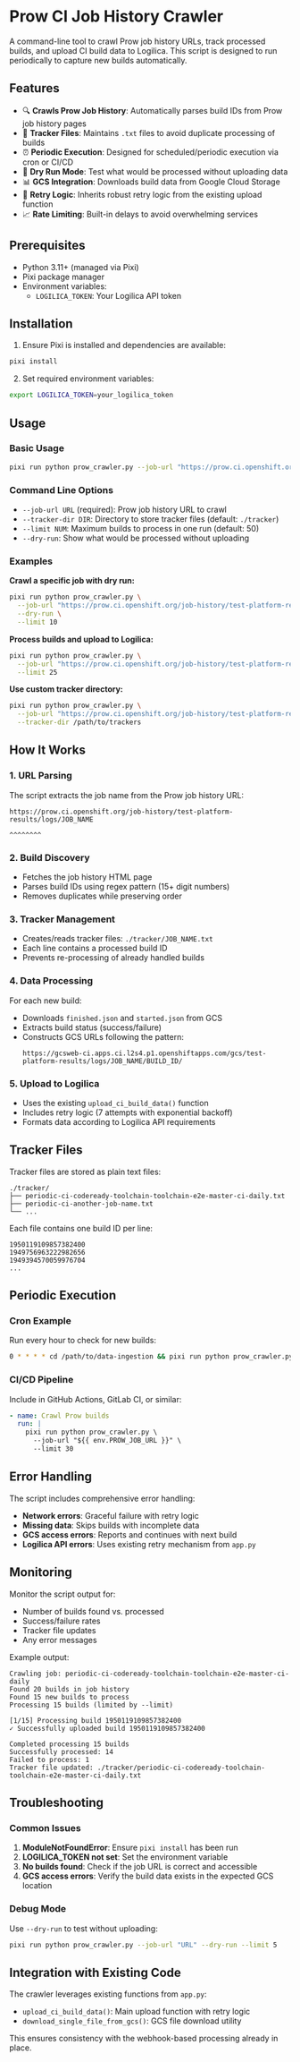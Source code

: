 # Prow CI Job History Crawler

A command-line tool to crawl Prow job history URLs, track processed builds, and upload CI build data to Logilica. This script is designed to run periodically to capture new builds automatically.

## Features

- 🔍 **Crawls Prow Job History**: Automatically parses build IDs from Prow job history pages
- 📁 **Tracker Files**: Maintains `.txt` files to avoid duplicate processing of builds
- ⏰ **Periodic Execution**: Designed for scheduled/periodic execution via cron or CI/CD
- 🚫 **Dry Run Mode**: Test what would be processed without uploading data
- 📊 **GCS Integration**: Downloads build data from Google Cloud Storage
- 🔁 **Retry Logic**: Inherits robust retry logic from the existing upload function
- 📈 **Rate Limiting**: Built-in delays to avoid overwhelming services

## Prerequisites

- Python 3.11+ (managed via Pixi)
- Pixi package manager
- Environment variables:
  - `LOGILICA_TOKEN`: Your Logilica API token

## Installation

1. Ensure Pixi is installed and dependencies are available:
```bash
pixi install
```

2. Set required environment variables:
```bash
export LOGILICA_TOKEN=your_logilica_token
```

## Usage

### Basic Usage

```bash
pixi run python prow_crawler.py --job-url "https://prow.ci.openshift.org/job-history/test-platform-results/logs/JOB_NAME"
```

### Command Line Options

- `--job-url URL` (required): Prow job history URL to crawl
- `--tracker-dir DIR`: Directory to store tracker files (default: `./tracker`)
- `--limit NUM`: Maximum builds to process in one run (default: 50)
- `--dry-run`: Show what would be processed without uploading

### Examples

**Crawl a specific job with dry run:**
```bash
pixi run python prow_crawler.py \
  --job-url "https://prow.ci.openshift.org/job-history/test-platform-results/logs/periodic-ci-codeready-toolchain-toolchain-e2e-master-ci-daily" \
  --dry-run \
  --limit 10
```

**Process builds and upload to Logilica:**
```bash
pixi run python prow_crawler.py \
  --job-url "https://prow.ci.openshift.org/job-history/test-platform-results/logs/periodic-ci-codeready-toolchain-toolchain-e2e-master-ci-daily" \
  --limit 25
```

**Use custom tracker directory:**
```bash
pixi run python prow_crawler.py \
  --job-url "https://prow.ci.openshift.org/job-history/test-platform-results/logs/my-job" \
  --tracker-dir /path/to/trackers
```

## How It Works

### 1. URL Parsing
The script extracts the job name from the Prow job history URL:
```
https://prow.ci.openshift.org/job-history/test-platform-results/logs/JOB_NAME
                                                                        ^^^^^^^^
```

### 2. Build Discovery
- Fetches the job history HTML page
- Parses build IDs using regex pattern (15+ digit numbers)
- Removes duplicates while preserving order

### 3. Tracker Management
- Creates/reads tracker files: `./tracker/JOB_NAME.txt`
- Each line contains a processed build ID
- Prevents re-processing of already handled builds

### 4. Data Processing
For each new build:
- Downloads `finished.json` and `started.json` from GCS
- Extracts build status (success/failure)
- Constructs GCS URLs following the pattern:
  ```
  https://gcsweb-ci.apps.ci.l2s4.p1.openshiftapps.com/gcs/test-platform-results/logs/JOB_NAME/BUILD_ID/
  ```

### 5. Upload to Logilica
- Uses the existing `upload_ci_build_data()` function
- Includes retry logic (7 attempts with exponential backoff)
- Formats data according to Logilica API requirements

## Tracker Files

Tracker files are stored as plain text files:
```
./tracker/
├── periodic-ci-codeready-toolchain-toolchain-e2e-master-ci-daily.txt
├── periodic-ci-another-job-name.txt
└── ...
```

Each file contains one build ID per line:
```
1950119109857382400
1949756963222982656
1949394570059976704
...
```

## Periodic Execution

### Cron Example
Run every hour to check for new builds:
```bash
0 * * * * cd /path/to/data-ingestion && pixi run python prow_crawler.py --job-url "URL_HERE" --limit 20
```

### CI/CD Pipeline
Include in GitHub Actions, GitLab CI, or similar:
```yaml
- name: Crawl Prow builds
  run: |
    pixi run python prow_crawler.py \
      --job-url "${{ env.PROW_JOB_URL }}" \
      --limit 30
```

## Error Handling

The script includes comprehensive error handling:
- **Network errors**: Graceful failure with retry logic
- **Missing data**: Skips builds with incomplete data
- **GCS access errors**: Reports and continues with next build
- **Logilica API errors**: Uses existing retry mechanism from `app.py`

## Monitoring

Monitor the script output for:
- Number of builds found vs. processed
- Success/failure rates
- Tracker file updates
- Any error messages

Example output:
```
Crawling job: periodic-ci-codeready-toolchain-toolchain-e2e-master-ci-daily
Found 20 builds in job history
Found 15 new builds to process
Processing 15 builds (limited by --limit)

[1/15] Processing build 1950119109857382400
✓ Successfully uploaded build 1950119109857382400

Completed processing 15 builds
Successfully processed: 14
Failed to process: 1
Tracker file updated: ./tracker/periodic-ci-codeready-toolchain-toolchain-e2e-master-ci-daily.txt
```

## Troubleshooting

### Common Issues

1. **ModuleNotFoundError**: Ensure `pixi install` has been run
2. **LOGILICA_TOKEN not set**: Set the environment variable
3. **No builds found**: Check if the job URL is correct and accessible
4. **GCS access errors**: Verify the build data exists in the expected GCS location

### Debug Mode
Use `--dry-run` to test without uploading:
```bash
pixi run python prow_crawler.py --job-url "URL" --dry-run --limit 5
```

## Integration with Existing Code

The crawler leverages existing functions from `app.py`:
- `upload_ci_build_data()`: Main upload function with retry logic
- `download_single_file_from_gcs()`: GCS file download utility

This ensures consistency with the webhook-based processing already in place. 